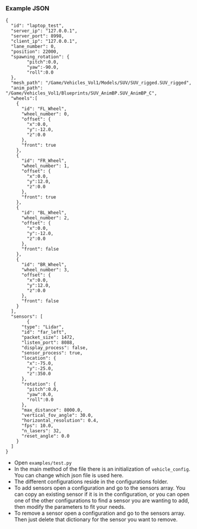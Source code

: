 ### Example JSON
```
{
  "id": "laptop_test",
  "server_ip": "127.0.0.1",
  "server_port": 8998,
  "client_ip": "127.0.0.1",
  "lane_number": 0,
  "position": 22000,
  "spawning_rotation": {
        "pitch":0.0,
        "yaw":-90.0,
        "roll":0.0
  },
  "mesh_path": "/Game/Vehicles_Vol1/Models/SUV/SUV_rigged.SUV_rigged",
  "anim_path": "/Game/Vehicles_Vol1/Blueprints/SUV_AnimBP.SUV_AnimBP_C",
  "wheels":[
    {
      "id": "FL_Wheel",
      "wheel_number": 0,
      "offset": {
        "x":0.0,
        "y":-12.0,
        "z":0.0
      },
      "front": true
    },
    {
      "id": "FR_Wheel",
      "wheel_number": 1,
      "offset": {
        "x":0.0,
        "y":12.0,
        "z":0.0
      },
      "front": true
    },
    {
      "id": "BL_Wheel",
      "wheel_number": 2,
      "offset": {
        "x":0.0,
        "y":-12.0,
        "z":0.0
      },
      "front": false
    },
    {
      "id": "BR_Wheel",
      "wheel_number": 3,
      "offset": {
        "x":0.0,
        "y":12.0,
        "z":0.0
      },
      "front": false
    }
  ],
  "sensors": [
        {
      "type": "Lidar",
      "id": "far_left",
      "packet_size": 1472,
      "listen_port": 8088,
      "display_process": false,
      "sensor_process": true,
      "location": {
        "x":-75.0,
        "y":-25.0,
        "z":350.0
      },
      "rotation": {
        "pitch":0.0,
        "yaw":0.0,
        "roll":0.0
      },
      "max_distance": 8000.0,
      "vertical_fov_angle": 30.0,
      "horizontal_resolution": 0.4,
      "fps": 10.0,
      "n_lasers": 32,
      "reset_angle": 0.0
    }
  ]
}
```

- Open `examples/test.py`
- In the main method of the file there is an initialization of `vehicle_config`. You can change which json file is used here.
- The different configurations reside in the configurations folder.
- To add sensors open a configuration and go to the sensors array. You can copy an existing sensor if it is in the configuration, or you can open one of the other configurations to find a sensor you are wanting to add, then modify the parameters to fit your needs.
- To remove a sensor open a configuration and go to the sensors array. Then just delete that dictionary for the sensor you want to remove.
